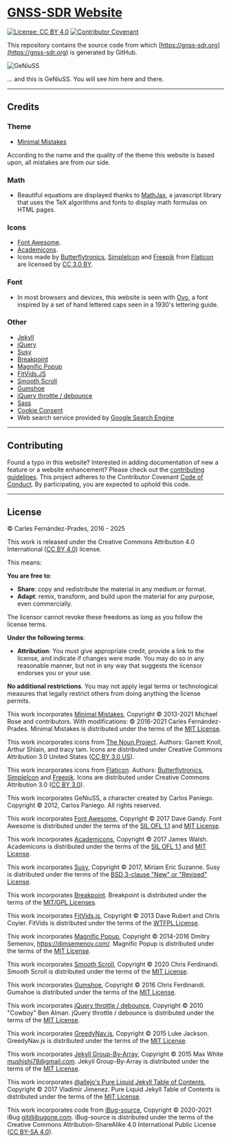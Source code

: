 # [GNSS-SDR Website](https://gnss-sdr.org)

[![License: CC BY 4.0](https://img.shields.io/badge/License-CC%20BY%204.0-blue.svg)](https://creativecommons.org/licenses/by/4.0/)
[![Contributor Covenant](https://img.shields.io/badge/Contributor%20Covenant-2.1-4baaaa.svg)](CODE_OF_CONDUCT.md)

This repository contains the source code from which [https://gnss-sdr.org](https://gnss-sdr.org) is generated by GitHub.

![GeNiuSS](./assets/images/geniuss-small.png)

... and this is GeNiuSS. You will see him here and there.

---

## Credits

### Theme

- [Minimal Mistakes](https://mmistakes.github.io/minimal-mistakes/)

According to the name and the quality of the theme this website is based upon, all mistakes are from our side.


### Math

- Beautiful equations are displayed thanks to [MathJax](https://www.mathjax.org/), a javascript library that uses the TeX algorithms and fonts to display math formulas on HTML pages.

### Icons

- [Font Awesome](https://fontawesome.com/).
- [Academicons](https://jpswalsh.github.io/academicons/).
- Icons made by [Butterflytronics](https://www.flaticon.com/authors/butterflytronics), [SimpleIcon](https://www.flaticon.com/authors/simpleicon) and [Freepik](https://www.freepik.com) from [Flaticon](https://www.flaticon.com) are licensed by [CC 3.0 BY](https://creativecommons.org/licenses/by/3.0/).


### Font

- In most browsers and devices, this website is seen with [Ovo](https://fonts.google.com/specimen/Ovo?query=ovo), a font inspired by a set of hand lettered caps seen in a 1930's lettering guide.


### Other

- [Jekyll](https://jekyllrb.com/)
- [jQuery](https://jquery.com/)
- [Susy](https://oddbird.net/susy/)
- [Breakpoint](http://breakpoint-sass.com/)
- [Magnific Popup](https://dimsemenov.com/plugins/magnific-popup/)
- [FitVids.JS](http://fitvidsjs.com/)
- [Smooth Scroll](https://github.com/cferdinandi/smooth-scroll)
- [Gumshoe](https://github.com/cferdinandi/gumshoe)
- [jQuery throttle / debounce](https://benalman.com/projects/jquery-throttle-debounce-plugin/)
- [Sass](https://sass-lang.com/)
- [Cookie Consent](https://github.com/osano/cookieconsent)
- Web search service provided by [Google Search Engine](https://cse.google.com/cse)

---

## Contributing

Found a typo in this website? Interested in adding documentation of new a feature or a website enhancement? Please check out the [contributing guidelines](CONTRIBUTING.md). This project adheres to the Contributor Covenant [Code of Conduct](CODE_OF_CONDUCT.md). By participating, you are expected to uphold this code.



---


## License

&copy; Carles Fern&aacute;ndez-Prades, 2016 - 2025

This work is released under the Creative Commons Attribution 4.0 International ([CC BY 4.0](https://creativecommons.org/licenses/by/4.0/legalcode)) license.

This means:

**You are free to**:
* **Share**: copy and redistribute the material in any medium or format.
* **Adapt**: remix, transform, and build upon the material for any purpose, even commercially.

The licensor cannot revoke these freedoms as long as you follow the license terms.


**Under the following terms**:
* **Attribution**: You must give appropriate credit, provide a link to the license, and indicate if changes were made. You may do so in any reasonable manner, but not in any way that suggests the licensor endorses you or your use.


**No additional restrictions**. You may not apply legal terms or technological measures that legally restrict others from doing anything the license permits.

This work incorporates [Minimal Mistakes](https://github.com/mmistakes/minimal-mistakes),
Copyright &copy; 2013-2021 Michael Rose and contributors.
With modifications: &copy; 2016-2021 Carles Fern&aacute;ndez-Prades.
Minimal Mistakes is distributed under the terms of the [MIT License](https://opensource.org/license/MIT).

This work incorporates icons from [The Noun Project](https://thenounproject.com/).
Authors: Garrett Knoll, Arthur Shlain, and tracy tam.
Icons are distributed under Creative Commons Attribution 3.0 United States ([CC BY 3.0 US](https://creativecommons.org/licenses/by/3.0/us/)).

This work incorporates icons from [Flaticon](https://www.flaticon.com).
Authors: [Butterflytronics](https://www.flaticon.com/authors/butterflytronics), [SimpleIcon](https://www.flaticon.com/authors/simpleicon) and [Freepik](https://www.freepik.com).
Icons are distributed under Creative Commons Attribution 3.0 ([CC BY 3.0](https://creativecommons.org/licenses/by/3.0/legalcode)).

This work incorporates GeNiuSS, a character created by Carlos Paniego.
Copyright &copy; 2012, Carlos Paniego. All rights reserved.

This work incorporates [Font Awesome](https://fontawesome.com/),
Copyright &copy; 2017 Dave Gandy.
Font Awesome is distributed under the terms of the [SIL OFL 1.1](https://scripts.sil.org/OFL) and [MIT License](https://opensource.org/license/MIT).

This work incorporates [Academicons](https://jpswalsh.github.io/academicons/),
Copyright &copy; 2017 James Walsh.
Academicons is distributed under the terms of the [SIL OFL 1.1](https://scripts.sil.org/OFL) and [MIT License](https://opensource.org/license/MIT).

This work incorporates [Susy](https://oddbird.net/susy/),
Copyright &copy; 2017, Miriam Eric Suzanne.
Susy is distributed under the terms of the [BSD 3-clause "New" or "Revised" License](https://opensource.org/license/BSD-3-Clause).

This work incorporates [Breakpoint](http://breakpoint-sass.com/).
Breakpoint is distributed under the terms of the [MIT/GPL Licenses](https://opensource.org/license/MIT).

This work incorporates [FitVids.js](https://github.com/davatron5000/FitVids.js/),
Copyright &copy; 2013 Dave Rubert and Chris Coyier.
FitVids is distributed under the terms of the [WTFPL License](http://www.wtfpl.net/).

This work incorporates [Magnific Popup](https://dimsemenov.com/plugins/magnific-popup/),
Copyright &copy; 2014-2016 Dmitry Semenov, https://dimsemenov.com/.
Magnific Popup is distributed under the terms of the [MIT License](https://opensource.org/license/MIT).

This work incorporates [Smooth Scroll](https://github.com/cferdinandi/smooth-scroll),
Copyright &copy; 2020 Chris Ferdinandi.
Smooth Scroll is distributed under the terms of the [MIT License](https://opensource.org/license/MIT).

This work incorporates [Gumshoe](https://github.com/cferdinandi/gumshoe),
Copyright &copy; 2016 Chris Ferdinandi.
Gumshoe is distributed under the terms of the [MIT License](https://opensource.org/license/MIT).

This work incorporates [jQuery throttle / debounce](http://benalman.com/projects/jquery-throttle-debounce-plugin/),
Copyright &copy; 2010 "Cowboy" Ben Alman.
jQuery throttle / debounce is distributed under the terms of the [MIT License](https://opensource.org/license/MIT).

This work incorporates [GreedyNav.js](https://github.com/lukejacksonn/GreedyNav),
Copyright &copy; 2015 Luke Jackson.
GreedyNav.js is distributed under the terms of the [MIT License](https://opensource.org/license/MIT).

This work incorporates [Jekyll Group-By-Array](https://github.com/mushishi78/jekyll-group-by-array),
Copyright &copy; 2015 Max White <mushishi78@gmail.com>.
Jekyll Group-By-Array is distributed under the terms of the [MIT License](https://opensource.org/license/MIT).

This work incorporates [@allejo's Pure Liquid Jekyll Table of Contents](https://allejo.io/blog/a-jekyll-toc-without-plugins-or-javascript/),
Copyright &copy; 2017 Vladimir Jimenez.
Pure Liquid Jekyll Table of Contents is distributed under the terms of the [MIT License](https://opensource.org/license/MIT).

This work incorporates code from [iBug-source](https://github.com/iBug/iBug-source),
Copyright &copy; 2020-2021 iBug <git@ibugone.com>.
iBug-source is distributed under the terms of the Creative Commons Attribution-ShareAlike 4.0 International Public License ([CC BY-SA 4.0](https://creativecommons.org/licenses/by-sa/4.0/)).
